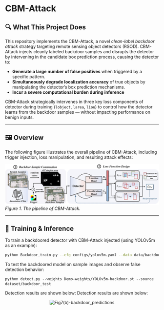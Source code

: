 # CBM-Attack
## 🔍 What This Project Does

This repository implements the CBM-Attack, a novel *clean-label backdoor attack* strategy targeting remote sensing object detectors (RSOD). CBM-Attack injects cleanly labeled backdoor samples and disrupts the detector by intervening in the candidate box prediction process, causing the detector to:

- **Generate a large number of false positives** when triggered by a specific pattern.
- **Simultaneously degrade localization accuracy** of true objects by manipulating the detector’s box prediction mechanisms.
- **Incur a severe computational burden during inference**

CBM-Attack strategically intervenes in three key loss components of detector during training (`lobject`, `larea`, `liou`) to control how the detector learns from the backdoor samples — without impacting performance on benign inputs.

---

## 🖼️ Overview

The following figure illustrates the overall pipeline of CBM-Attack, including trigger injection, loss manipulation, and resulting attack effects:

![CBM-Attack Overview](Overview_Attack.jpg)  
*Figure 1. The pipeline of CBM-Attack.*

---

## 🧠 Training & Inference

To train a backdoored detector with CBM-Attack injected (using YOLOv5m as an example):

```bash
python Backdoor_train.py --cfg configs/yolov5m.yaml --data data/backdoor.yaml --epochs 50
```

To test the backdoored model on sample images and observe false detection behavior:

```
python detect.py --weights Demo-weights/YOLOv5m-backdoor.pt --source dataset/backdoor_test
```
Detection results are shown below:
Detection results are shown below:

<div align="center">

<img src="https://github.com/halahuala/CBM-Attack/raw/main/Attacked_results.png" alt="Fig7(b)-backdoor_predictions" width="600"/>

</div>


